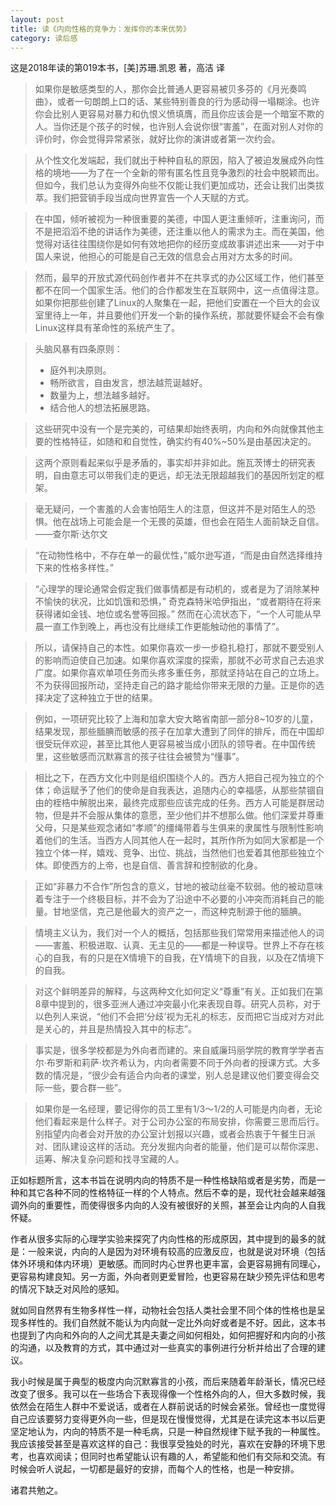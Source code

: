```yaml
---
layout: post
title: 读《内向性格的竞争力：发挥你的本来优势》
category: 读后感
---
```

这是2018年读的第019本书，[美]苏珊.凯恩 著，高洁 译

>如果你是敏感类型的人，那你会比普通人更容易被贝多芬的《月光奏鸣曲》，或者一句朗朗上口的话、某些特别善良的行为感动得一塌糊涂。也许你会比别人更容易对暴力和仇恨义愤填膺，而且你应该会是一个暗室不欺的人。当你还是个孩子的时候，也许别人会说你很“害羞”，在面对别人对你的评价时，你会觉得异常紧张，就好比你的演讲或者第一次约会。

>从个性文化发端起，我们就出于种种自私的原因，陷入了被迫发展成外向性格的境地——为了在一个全新的带有匿名性且竞争激烈的社会中脱颖而出。但如今，我们总认为变得外向些不仅能让我们更加成功，还会让我们出类拔萃。我们把营销手段当成向世界宣告一个人天赋的方式。

>在中国，倾听被视为一种很重要的美德，中国人更注重倾听，注重询问，而不是把滔滔不绝的讲话作为美德，还注重以他人的需求为主。而在美国，他觉得对话往往围绕你是如何有效地把你的经历变成故事讲述出来——对于中国人来说，他担心的可能是自己无效的信息会占用对方太多的时间。

>然而，最早的开放式源代码创作者并不在共享式的办公区域工作，他们甚至都不在同一个国家生活。他们的合作都发生在互联网中，这一点值得注意。如果你把那些创建了Linux的人聚集在一起，把他们安置在一个巨大的会议室里待上一年，并且要他们开发一个新的操作系统，那就要怀疑会不会有像Linux这样具有革命性的系统产生了。

>头脑风暴有四条原则：<br/>
>- 庭外判决原则。<br/>
>- 畅所欲言，自由发言，想法越荒诞越好。<br/>
>- 数量为上，想法越多越好。<br/>
>- 结合他人的想法拓展思路。

>这些研究中没有一个是完美的，可结果却始终表明，内向和外向就像其他主要的性格特征，如随和和自觉性，确实约有40%~50%是由基因决定的。

>这两个原则看起来似乎是矛盾的，事实却并非如此。施瓦茨博士的研究表明，自由意志可以带我们走的更远，却无法无限超越我们的基因所划定的框架。

>毫无疑问，一个害羞的人会害怕陌生人的注意，但这并不是对陌生人的恐惧。他在战场上可能会是一个无畏的英雄，但也会在陌生人面前缺乏自信。 ——查尔斯·达尔文

>“在动物性格中，不存在单一的最优性，”威尔逊写道，“而是由自然选择维持下来的性格多样性。”

>“心理学的理论通常会假定我们做事情都是有动机的，或者是为了消除某种不愉快的状况，比如饥饿和恐惧，” 奇克森特米哈伊指出，“或者期待在将来获得诸如金钱、地位或名誉等回报。” 然而在心流状态下，“一个人可能从早晨一直工作到晚上，再也没有比继续工作更能触动他的事情了”。

>所以，请保持自己的本性。如果你喜欢一步一步稳扎稳打，那就不要受别人的影响而迫使自己加速。如果你喜欢深度的探索，那就不必苛求自己去追求广度。如果你喜欢单项任务而头疼多重任务，那就坚持站在自己的立场上。不为获得回报所动，坚持走自己的路才能给你带来无限的力量。正是你的选择决定了这种独立于世的结果。

>例如，一项研究比较了上海和加拿大安大略省南部一部分8~10岁的儿童，结果发现，那些腼腆而敏感的孩子在加拿大遭到了同伴的排斥，而在中国却很受玩伴欢迎，甚至比其他人更容易被当成小团队的领导者。在中国传统里，这些敏感而沉默寡言的孩子往往会被赞为“懂事”。

>相比之下，在西方文化中则是组织围绕个人的。西方人把自己视为独立的个体；命运赋予了他们的使命是自我表达，追随内心的幸福感，从那些禁锢自由的桎梏中解脱出来，最终完成那些应该完成的任务。西方人可能是群居动物，但是并不会服从集体的意愿，至少他们并不想那么做。他们深爱并尊重父母，只是某些观念诸如“孝顺”的缰绳带着与生俱来的隶属性与限制性影响着他们的生活。当西方人同其他人在一起时，其所作所为如同大家都是一个独立个体一样，嬉戏、竞争、出位、挑战，当然他们也爱着其他那些独立个体。即使西方的上帝，也是自信、善言辞和控制欲的化身。

>正如“非暴力不合作”所包含的意义，甘地的被动丝毫不软弱。他的被动意味着专注于一个终极目标，并不会为了沿途中不必要的小冲突而消耗自己的能量。甘地坚信，克己是他最大的资产之一，而这种克制源于他的腼腆。

>情境主义认为，我们对一个人的概括，包括那些我们常常用来描述他人的词——害羞、积极进取、认真、无主见的——都是一种误导。世界上不存在核心的自我，有的只是在X情境下的自我，在Y情境下的自我，以及在Z情境下的自我。

>对这个鲜明差异的解释，与这两种文化如何定义“尊重”有关。正如我们在第8章中提到的，很多亚洲人通过冲突最小化来表现自尊。研究人员称，对于以色列人来说，“他们不会把‘分歧’视为无礼的标志，反而把它当成对方对此是关心的，并且是热情投入其中的标志”。

>事实是，很多学校都是为外向者而建的。来自威廉玛丽学院的教育学学者吉尔·布罗斯和莉萨·坎齐希认为，内向者需要不同于外向者的授课方式。大多数的情况是，“很少会有适合内向者的课堂，别人总是建议他们要变得会交际一些，要合群一些”。

>如果你是一名经理，要记得你的员工里有1/3～1/2的人可能是内向者，无论他们看起来是什么样子。对于公司办公室的布局安排，你需要三思而后行。别指望内向者会对开放的办公室计划报以兴趣，或者会热衷于午餐生日派对、团队建设这样的活动。充分发掘内向者的能量，他们是可以帮你深思、运筹、解决复杂问题和找寻宝藏的人。

正如标题所言，这本书旨在说明内向的特质不是一种性格缺陷或者是劣势，而是一种和其它各种不同的性格特征一样的个人特点。然后不幸的是，现代社会越来越强调外向的重要性，而使得很多内向的人没有被很好的关照，甚至会让内向的人自我怀疑。

作者从很多实际的心理学实验来探究了内向性格的形成原因，其中提到的最多的就是：一般来说，内向的人是因为对环境有较高的应激反应，也就是说对环境（包括体外环境和体内环境）更敏感。而同时内心世界也更丰富，会更容易拥有同理心，更容易构建良知。另一方面，外向者则更爱冒险，也更容易在缺少预先评估和思考的情况下缺乏对风险的感知。

就如同自然界有生物多样性一样，动物社会包括人类社会里不同个体的性格也是呈现多样性的。我们自然就不能认为内向就一定比外向好或者是不好。因此，这本书也提到了内向和外向的人之间尤其是夫妻之间如何相处，如何把握好和内向的小孩的沟通，以及教育的方式，其中通过对一些真实的事例进行分析并给出了合理的建议。

我小时候是属于典型的极度内向沉默寡言的小孩，而后来随着年龄渐长，情况已经改变了很多。我可以在一些场合下表现得像一个性格外向的人，但大多数时候，我依然会在陌生人群中不爱说话，或者在人群前说话的时候会紧张。曾经也一度觉得自己应该要努力变得更外向一些，但是现在慢慢觉得，尤其是在读完这本书以后更坚定地认为，内向的特质不是一种毛病，只是一种自然规律下赋予我的一种属性。我应该接受甚至是喜欢这样的自己：我很享受独处的时光，喜欢在安静的环境下思考，也喜欢阅读；但同时也希望能认识有趣的人，希望能和他们有交际和交流。有时候会听人说起，一切都是最好的安排，而每个人的性格，也是一种安排。

诸君共勉之。